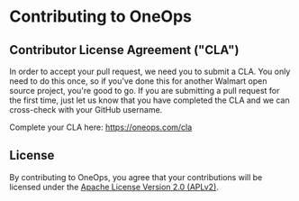 # Contributing to OneOps

## Contributor License Agreement ("CLA")

In order to accept your pull request, we need you to submit a CLA. You only need to do this once, so if you've done this for another Walmart open source project, you're good to go. If you are submitting a pull request for the first time, just let us know that you have completed the CLA and we can cross-check with your GitHub username.

Complete your CLA here: <https://oneops.com/cla>

## License

By contributing to OneOps, you agree that your contributions will be licensed under the [Apache License Version 2.0 (APLv2)](LICENSE).
